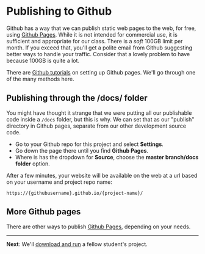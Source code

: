 # Publishing to Github

Github has a way that we can publish static web pages to the web, for free, using [Github Pages](https://pages.github.com/). While it is not intended for commercial use, it is sufficient and appropriate for our class. There is a _soft_ 100GB limit per month. If you exceed that, you'll get a polite email from Github suggesting better ways to handle your traffic. Consider that a lovely problem to have because 100GB is quite a lot.

There are [Github tutorials](https://help.github.com/articles/configuring-a-publishing-source-for-github-pages/) on setting up Github pages. We'll go through one of the many methods here.

## Publishing through the /docs/ folder

You might have thought it strange that we were putting all our publishable code inside a `/docs` folder, but this is why. We can set that as our "publish" directory in Github pages, separate from our other development source code.

- Go to your Github repo for this project and select **Settings**.
- Go down the page there until you find **Github Pages**.
- Where is has the dropdown for **Source**, choose the **master branch/docs folder** option.

After a few minutes, your website will be available on the web at a url based on your username and project repo name:

`https://{githubusername}.github.io/{project-name}/`

## More Github pages

There are other ways to publish [Github Pages](https://help.github.com/articles/configuring-a-publishing-source-for-github-pages/), depending on your needs.

---

**Next**: We'll [download and run](bootstrap-class-05.md) a fellow student's project.